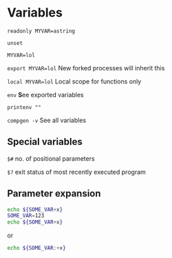 # Variables

`readonly MYVAR=astring`

`unset`

`MYVAR=lol`

`export MYVAR=lol` New forked processes will inherit this

`local MYVAR=lol`  Local scope for functions only

`env`  **S**ee exported variables

`printenv ""`

`compgen -v` See all variables

## Special variables

`$#` no. of positional parameters

`$?` exit status of most recently executed program

## Parameter expansion

```bash
echo ${SOME_VAR+x}
SOME_VAR=123
echo ${SOME_VAR+x}
``` 

or

```bash
echo ${SOME_VAR:+x}
```
